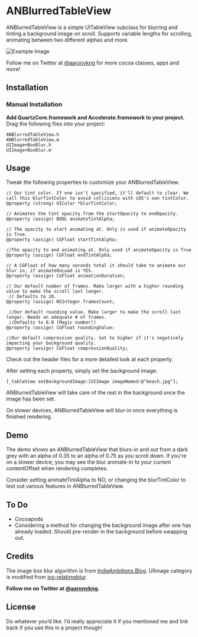 # ANBlurredTableView

ANBlurredTableView is a simple UITableView subclass for blurring and tinting a background image on scroll. Supports variable lengths for scrolling, animating between two different alphas and more.

![Example Image](https://github.com/aaronn/ANBlurredTableView/blob/master/Images/scroll.gif?raw=true)

Follow me on Twitter at [@aaronykng](http://www.twitter.com/aaronykng) for more cocoa classes, apps and more!

## Installation

### Manual Installation
**Add QuartzCore.framework and Accelerate.framework to your project.** Drag the following files into your project:

    ANBlurredTableView.h
    ANBlurredTableView.m
    UIImage+BoxBlur.h
    UIImage+BoxBlur.m

## Usage
Tweak the following properties to customize your ANBlurredTableView.

    // Our tint color. If one isn't specified, it'll default to clear. We call this blurTintColor to avoid collisions with iOS's own tintColor.
    @property (strong) UIColor *blurTintColor;
    
    // Animates the tint opacity from the startOpacity to endOpacity.
    @property (assign) BOOL animateTintAlpha;
    
    // The opacity to start animating at. Only is used if animateOpacity is True.
    @property (assign) CGFloat startTintAlpha;
    
    //The opacity to end animating at. Only used if animateOpacity is True
    @property (assign) CGFloat endTintAlpha;
    
    // A CGFloat of how many seconds total it should take to animate our blur in, if animateOnLoad is YES.
    @property (assign) CGFloat animationDuration;
    
    // Our default number of frames. Make larger with a higher rounding value to make the scroll last longer.
     // Defaults to 20.
    @property (assign) NSInteger framesCount;
    
     //Our default rounding value. Make larger to make the scroll last longer. Needs an adequate # of frames.
     //Defaults to 8.0 (Magic number!)
    @property (assign) CGFloat roundingValue;

    //Our default compression quality. Set to higher if it's negatively impacting your background quality.
    @property (assign) CGFloat compressionQuality;

Check out the header files for a more detailed look at each property.

After setting each property, simply set the background image:

    [_tableView setBackgroundImage:[UIImage imageNamed:@"beach.jpg"];
    
ANBlurredTableView will take care of the rest in the background once the image has been set. 

On slower devices, ANBlurredTableView will blur-in once everything is finished rendering.
    
## Demo
The demo shows an ANBlurredTableView that blurs-in and out from a dark grey with an alpha of 0.35 to an alpha of 0.75 as you scroll down. If you're on a slower device, you may see the blur animate-in to your current contentOffset when rendering completes.

Consider setting animateTintAlpha to NO, or changing the blurTintColor to test out various features in ANBlurredTableView.

## To Do
- Cocoapods
- Considering a method for changing the background image after one has already loaded. Should pre-render in the background before swapping out.

## Credits
The image box blur algorithm is from [IndieAmbitions Blog](http://indieambitions.com/idevblogaday/perform-blur-vimage-accelerate-framework-tutorial/?utm_source=feedburner&utm_medium=feed&utm_campaign=Feed%3A+IndieAmbitions+%28Indie+Ambitions%29). UIImage category is modified from [ios-relatimeblur](https://github.com/alexdrone/ios-realtimeblur). 

**Follow me on Twitter at [@aaronykng](http://www.twitter.com/aaronykng).**

## License
Do whatever you’d like. I’d really appreciate it if you mentioned me and link back if you use this in a project though!
